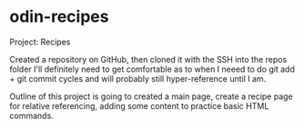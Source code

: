 # odin-recipes
Project: Recipes

Created a repository on GitHub, then cloned it with the SSH into the repos folder
I'll definitely need to get comfortable as to when I neeed to do git add + git commit cycles and will probably still hyper-reference until I am.

Outline of this project is going to created a main page, create a recipe page for relative referencing, adding some content to practice basic HTML commands.